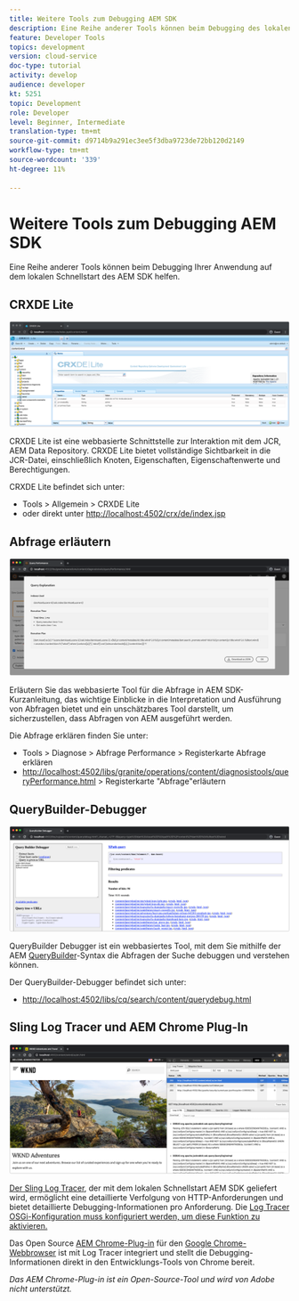 ```yaml
---
title: Weitere Tools zum Debugging AEM SDK
description: Eine Reihe anderer Tools können beim Debugging des lokalen Schnellstarts des AEM SDK helfen.
feature: Developer Tools
topics: development
version: cloud-service
doc-type: tutorial
activity: develop
audience: developer
kt: 5251
topic: Development
role: Developer
level: Beginner, Intermediate
translation-type: tm+mt
source-git-commit: d9714b9a291ec3ee5f3dba9723de72bb120d2149
workflow-type: tm+mt
source-wordcount: '339'
ht-degree: 11%

---
```



# Weitere Tools zum Debugging AEM SDK

Eine Reihe anderer Tools können beim Debugging Ihrer Anwendung auf dem lokalen Schnellstart des AEM SDK helfen.

## CRXDE Lite

![CRXDE Lite](./assets/other-tools/crxde-lite.png) 

CRXDE Lite ist eine webbasierte Schnittstelle zur Interaktion mit dem JCR, AEM Data Repository. CRXDE Lite bietet vollständige Sichtbarkeit in die JCR-Datei, einschließlich Knoten, Eigenschaften, Eigenschaftenwerte und Berechtigungen.

CRXDE Lite befindet sich unter:

+ Tools > Allgemein > CRXDE Lite
+ oder direkt unter [http://localhost:4502/crx/de/index.jsp](http://localhost:4502/crx/de/index.jsp)

## Abfrage erläutern

![Abfrage erläutern](./assets/other-tools/explain-query.png)

Erläutern Sie das webbasierte Tool für die Abfrage in AEM SDK-Kurzanleitung, das wichtige Einblicke in die Interpretation und Ausführung von Abfragen bietet und ein unschätzbares Tool darstellt, um sicherzustellen, dass Abfragen von AEM ausgeführt werden.

Die Abfrage erklären finden Sie unter:

+ Tools > Diagnose > Abfrage Performance > Registerkarte Abfrage erklären
+ [http://localhost:4502/libs/granite/operations/content/diagnosistools/queryPerformance.html](http://localhost:4502/libs/granite/operations/content/diagnosistools/queryPerformance.html) > Registerkarte &quot;Abfrage&quot;erläutern

## QueryBuilder-Debugger

![QueryBuilder-Debugger](./assets/other-tools/query-debugger.png)

QueryBuilder Debugger ist ein webbasiertes Tool, mit dem Sie mithilfe der AEM [QueryBuilder](https://docs.adobe.com/content/help/en/experience-manager-65/developing/platform/query-builder/querybuilder-api.html)-Syntax die Abfragen der Suche debuggen und verstehen können.

Der QueryBuilder-Debugger befindet sich unter:

+ [http://localhost:4502/libs/cq/search/content/querydebug.html](http://localhost:4502/libs/cq/search/content/querydebug.html)

## Sling Log Tracer und AEM Chrome Plug-In

![Sling Log Tracer und AEM Chrome Plug-In](./assets/other-tools/log-tracer.png)

[Der Sling Log Tracer](https://sling.apache.org/documentation/bundles/log-tracers.html), der mit dem lokalen Schnellstart AEM SDK geliefert wird, ermöglicht eine detaillierte Verfolgung von HTTP-Anforderungen und bietet detaillierte Debugging-Informationen pro Anforderung. Die [Log Tracer OSGi-Konfiguration muss konfiguriert werden, um diese Funktion zu aktivieren.](https://sling.apache.org/documentation/bundles/log-tracers.html#configuration-1)

Das Open Source [AEM Chrome-Plug-in](https://chrome.google.com/webstore/detail/aem-chrome-plug-in/ejdcnikffjleeffpigekhccpepplaode?hl=en-US) für den [Google Chrome-Webbrowser](https://www.google.com/chrome/) ist mit Log Tracer integriert und stellt die Debugging-Informationen direkt in den Entwicklungs-Tools von Chrome bereit.

_Das AEM Chrome-Plug-in ist ein Open-Source-Tool und wird von Adobe nicht unterstützt._

